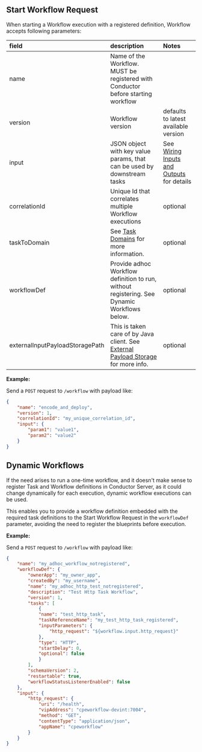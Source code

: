 ## Start Workflow Request

When starting a Workflow execution with a registered definition, Workflow accepts following parameters:

|field|description|Notes|
|:-----|:---|:---|
| name | Name of the Workflow. MUST be registered with Conductor before starting workflow | |
| version | Workflow version | defaults to latest available version |
| input | JSON object with key value params, that can be used by downstream tasks | See [Wiring Inputs and Outputs](/conductor/metadata/workflowdef/#wiring-inputs-and-outputs) for details |
| correlationId | Unique Id that correlates multiple Workflow executions | optional |
| taskToDomain | See [Task Domains](/conductor/domains/#task-domains) for more information. | optional |
| workflowDef | Provide adhoc Workflow definition to run, without registering. See Dynamic Workflows below. | optional |
| externalInputPayloadStoragePath | This is taken care of by Java client. See [External Payload Storage](/conductor/externalpayloadstorage/) for more info. | optional |

**Example:**

Send a `POST` request to `/workflow` with payload like:
```json
{
    "name": "encode_and_deploy",
    "version": 1,
    "correlationId": "my_unique_correlation_id",
    "input": {
        "param1": "value1",
        "param2": "value2"
    }
}
```

## Dynamic Workflows

If the need arises to run a one-time workflow, and it doesn't make sense to register Task and Workflow definitions in Conductor Server, as it could change dynamically for each execution, dynamic workflow executions can be used.

This enables you to provide a workflow definition embedded with the required task definitions to the Start Workflow Request in the `workflowDef` parameter, avoiding the need to register the blueprints before execution.

**Example:**

Send a `POST` request to `/workflow` with payload like:
```json
{
    "name": "my_adhoc_workflow_notregistered",
    "workflowDef": {
        "ownerApp": "my_owner_app",
        "createdBy": "my_username",
        "name": "my_adhoc_http_test_notregistered",
        "description": "Test Http Task Workflow",
        "version": 1,
        "tasks": [
            {
            "name": "test_http_task",
            "taskReferenceName": "my_test_http_task_registered",
            "inputParameters": {
                "http_request": "${workflow.input.http_request}"
            },
            "type": "HTTP",
            "startDelay": 0,
            "optional": false
            }
        ],
        "schemaVersion": 2,
        "restartable": true,
        "workflowStatusListenerEnabled": false
    },
    "input": {
        "http_request": {
            "uri": "/health",
            "vipAddress": "cpeworkflow-devint:7004",
            "method": "GET",
            "contentType": "application/json",
            "appName": "cpeworkflow"
        }
    }
}
```

